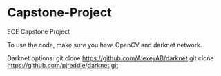 # Capstone-Project
ECE Capstone Project

To use the code, make sure you have OpenCV and darknet network.

Darknet options:
git clone https://github.com/AlexeyAB/darknet
git clone https://github.com/pjreddie/darknet.git
